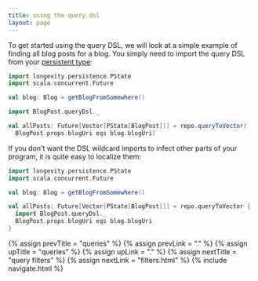 ```yaml
---
title: using the query dsl
layout: page
---
```


To get started using the query DSL, we will look at a simple example
of finding all blog posts for a blog. You simply need to import the
query DSL from your [persistent type](../ptype):

```scala
import longevity.persistence.PState
import scala.concurrent.Future

val blog: Blog = getBlogFromSomewhere()

import BlogPost.queryDsl._

val allPosts: Future[Vector[PState[BlogPost]]] = repo.queryToVector(
  BlogPost.props.blogUri eqs blog.blogUri)
```

If you don't want the DSL wildcard imports to infect other parts of
your program, it is quite easy to localize them:

```scala
import longevity.persistence.PState
import scala.concurrent.Future

val blog: Blog = getBlogFromSomewhere()

val allPosts: Future[Vector[PState[BlogPost]]] = repo.queryToVector {
  import BlogPost.queryDsl._
  BlogPost.props.blogUri eqs blog.blogUri
}
```

{% assign prevTitle = "queries" %}
{% assign prevLink = "." %}
{% assign upTitle = "queries" %}
{% assign upLink = "." %}
{% assign nextTitle = "query filters" %}
{% assign nextLink = "filters.html" %}
{% include navigate.html %}
